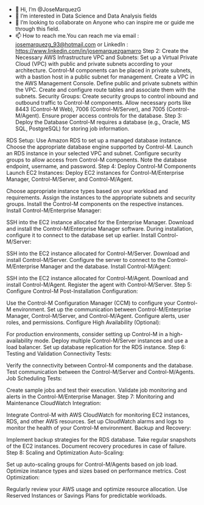 - 👋 Hi, I’m @JoseMarquezG
- 👀 I’m interested in Data Science and Data Analysis fields 
- 💞️ I’m looking to collaborate on Anyone who can inspire me or guide me through this field.
- 📫 How to reach me.You can reach me via email : josemarquezg_93@hotmail.com or LinkedIn : https://www.linkedin.com/in/josemarquezgamarro
Step 2: Create the Necessary AWS Infrastructure
VPC and Subnets: Set up a Virtual Private Cloud (VPC) with public and private subnets according to your architecture. Control-M components can be placed in private subnets, with a bastion host in a public subnet for management.
Create a VPC in the AWS Management Console.
Define public and private subnets within the VPC.
Create and configure route tables and associate them with the subnets.
Security Groups: Create security groups to control inbound and outbound traffic to Control-M components.
Allow necessary ports like 8443 (Control-M Web), 7006 (Control-M/Server), and 7005 (Control-M/Agent).
Ensure proper access controls for the database.
Step 3: Deploy the Database
Control-M requires a database (e.g., Oracle, MS SQL, PostgreSQL) for storing job information.

RDS Setup: Use Amazon RDS to set up a managed database instance. Choose the appropriate database engine supported by Control-M.
Launch an RDS instance in your selected VPC and subnet.
Configure security groups to allow access from Control-M components.
Note the database endpoint, username, and password.
Step 4: Deploy Control-M Components
Launch EC2 Instances: Deploy EC2 instances for Control-M/Enterprise Manager, Control-M/Server, and Control-M/Agent.

Choose appropriate instance types based on your workload and requirements.
Assign the instances to the appropriate subnets and security groups.
Install the Control-M components on the respective instances.
Install Control-M/Enterprise Manager:

SSH into the EC2 instance allocated for the Enterprise Manager.
Download and install the Control-M/Enterprise Manager software.
During installation, configure it to connect to the database set up earlier.
Install Control-M/Server:

SSH into the EC2 instance allocated for Control-M/Server.
Download and install Control-M/Server.
Configure the server to connect to the Control-M/Enterprise Manager and the database.
Install Control-M/Agent:

SSH into the EC2 instance allocated for Control-M/Agent.
Download and install Control-M/Agent.
Register the agent with Control-M/Server.
Step 5: Configure Control-M
Post-Installation Configuration:

Use the Control-M Configuration Manager (CCM) to configure your Control-M environment.
Set up the communication between Control-M/Enterprise Manager, Control-M/Server, and Control-M/Agent.
Configure alerts, user roles, and permissions.
Configure High Availability (Optional):

For production environments, consider setting up Control-M in a high-availability mode.
Deploy multiple Control-M/Server instances and use a load balancer.
Set up database replication for the RDS instance.
Step 6: Testing and Validation
Connectivity Tests:

Verify the connectivity between Control-M components and the database.
Test communication between the Control-M/Server and Control-M/Agents.
Job Scheduling Tests:

Create sample jobs and test their execution.
Validate job monitoring and alerts in the Control-M/Enterprise Manager.
Step 7: Monitoring and Maintenance
CloudWatch Integration:

Integrate Control-M with AWS CloudWatch for monitoring EC2 instances, RDS, and other AWS resources.
Set up CloudWatch alarms and logs to monitor the health of your Control-M environment.
Backup and Recovery:

Implement backup strategies for the RDS database.
Take regular snapshots of the EC2 instances.
Document recovery procedures in case of failure.
Step 8: Scaling and Optimization
Auto-Scaling:

Set up auto-scaling groups for Control-M/Agents based on job load.
Optimize instance types and sizes based on performance metrics.
Cost Optimization:

Regularly review your AWS usage and optimize resource allocation.
Use Reserved Instances or Savings Plans for predictable workloads.
